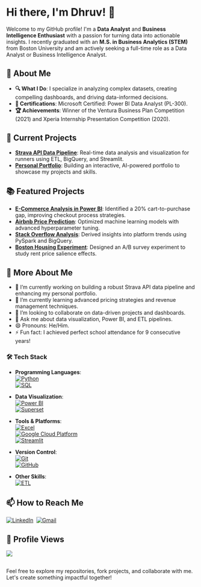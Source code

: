 # Hi there, I'm Dhruv! 👋

Welcome to my GitHub profile! I'm a **Data Analyst** and **Business Intelligence Enthusiast** with a passion for turning data into actionable insights. I recently graduated with an **M.S. in Business Analytics (STEM)** from Boston University and am actively seeking a full-time role as a Data Analyst or Business Intelligence Analyst.

## 🌟 About Me
- **🔍 What I Do**: I specialize in analyzing complex datasets, creating compelling dashboards, and driving data-informed decisions.
- **🎯 Certifications**: Microsoft Certified: Power BI Data Analyst (PL-300).
- **🏆 Achievements**: Winner of the Ventura Business Plan Competition (2021) and Xperia Internship Presentation Competition (2020).

## 🚀 Current Projects
- **[Strava API Data Pipeline](https://github.com/dhruvds58/BA882-Strava-Team4)**: Real-time data analysis and visualization for runners using ETL, BigQuery, and Streamlit.
- **[Personal Portfolio](https://tinyurl.com/DhruvShahPortfolio)**: Building an interactive, AI-powered portfolio to showcase my projects and skills.

## 📚 Featured Projects
- **[E-Commerce Analysis in Power BI](https://github.com/dhruvds58/Power-BI-Dashboard-for-an-E-Commerce-Website)**: Identified a 20% cart-to-purchase gap, improving checkout process strategies.
- **[Airbnb Price Prediction](https://github.com/dhruvds58/Airbnb-Price-Prediction)**: Optimized machine learning models with advanced hyperparameter tuning.
- **[Stack Overflow Analysis](https://github.com/dhruvds58/Stack-Overflow-Platform-Analysis)**: Derived insights into platform trends using PySpark and BigQuery.
- **[Boston Housing Experiment](https://github.com/dhruvds58/boston-housing-experiment)**: Designed an A/B survey experiment to study rent price salience effects.

## 🌟 More About Me
- 🔭 I’m currently working on building a robust Strava API data pipeline and enhancing my personal portfolio.
- 🌱 I’m currently learning advanced pricing strategies and revenue management techniques.
- 👯 I’m looking to collaborate on data-driven projects and dashboards.
- 💬 Ask me about data visualization, Power BI, and ETL pipelines.
- 😄 Pronouns: He/Him.
- ⚡ Fun fact: I achieved perfect school attendance for 9 consecutive years!

### 🛠 Tech Stack

- **Programming Languages**:  
  [![Python](https://img.shields.io/badge/Python-3776AB?style=flat&logo=python&logoColor=white)](https://github.com/dhruvds58/Global-Gift-Giving-Behavior-Analysis)  
  [![SQL](https://img.shields.io/badge/SQL-336791?style=flat&logo=postgresql&logoColor=white)](https://github.com/dhruvds58/Steam-Library-Analysis)  

- **Data Visualization**:  
  [![Power BI](https://img.shields.io/badge/Power%20BI-F2C811?style=flat&logo=powerbi&logoColor=black)](https://github.com/dhruvds58/Power-BI-Dashboard-for-an-E-Commerce-Website)  
  [![Superset](https://img.shields.io/badge/Apache%20Superset-000000?style=flat&logo=apache-superset&logoColor=white)](https://github.com/dhruvds58/BA882-Strava-Team4)  

- **Tools & Platforms**:  
  [![Excel](https://img.shields.io/badge/Microsoft%20Excel-217346?style=flat&logo=microsoft-excel&logoColor=white)](https://github.com/dhruvds58/Compensation-Analysis-Excel)  
  [![Google Cloud Platform](https://img.shields.io/badge/Google%20Cloud%20Platform-4285F4?style=flat&logo=google-cloud&logoColor=white)](https://github.com/dhruvds58/BA882-Strava-Team4)  
  [![Streamlit](https://img.shields.io/badge/Streamlit-FF4B4B?style=flat&logo=streamlit&logoColor=white)](https://github.com/dhruvds58/BA882-Strava-Team4)  

- **Version Control**:  
  [![Git](https://img.shields.io/badge/Git-F05032?style=flat&logo=git&logoColor=white)](https://github.com/dhruvds58?tab=repositories)  
  [![GitHub](https://img.shields.io/badge/GitHub-181717?style=flat&logo=github&logoColor=white)](https://github.com/dhruvds58?tab=repositories)  

- **Other Skills**:  
  [![ETL](https://img.shields.io/badge/ETL-0A192F?style=flat&logo=apache&logoColor=white)](https://github.com/dhruvds58/BA882-Strava-Team4)  


## 📫 How to Reach Me
<a href="https://www.linkedin.com/in/dhruv-shah8/" target="_blank"><img alt="LinkedIn" src="https://img.shields.io/badge/LinkedIn-0A66C2?style=flat&logo=linkedin&logoColor=white"/></a>&nbsp;
<a href="mailto:dhruvds@bu.edu" target="_blank"><img alt="Gmail" src="https://img.shields.io/badge/Gmail-D14836?style=flat&logo=gmail&logoColor=white"/></a>&nbsp;

## 👀 Profile Views
<img src="https://profile-counter.glitch.me/dhruvds58/count.svg" />


##
Feel free to explore my repositories, fork projects, and collaborate with me. Let's create something impactful together!


